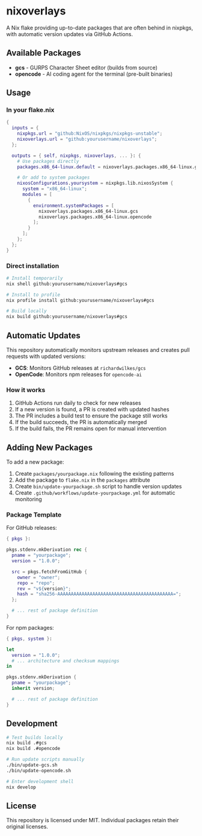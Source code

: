 # nixoverlays

A Nix flake providing up-to-date packages that are often behind in nixpkgs, with automatic version updates via GitHub Actions.

## Available Packages

- **gcs** - GURPS Character Sheet editor (builds from source)
- **opencode** - AI coding agent for the terminal (pre-built binaries)

## Usage

### In your flake.nix

```nix
{
  inputs = {
    nixpkgs.url = "github:NixOS/nixpkgs/nixpkgs-unstable";
    nixoverlays.url = "github:yourusername/nixoverlays";
  };

  outputs = { self, nixpkgs, nixoverlays, ... }: {
    # Use packages directly
    packages.x86_64-linux.default = nixoverlays.packages.x86_64-linux.gcs;

    # Or add to system packages
    nixosConfigurations.yoursystem = nixpkgs.lib.nixosSystem {
      system = "x86_64-linux";
      modules = [
        {
          environment.systemPackages = [
            nixoverlays.packages.x86_64-linux.gcs
            nixoverlays.packages.x86_64-linux.opencode
          ];
        }
      ];
    };
  };
}
```

### Direct installation

```bash
# Install temporarily
nix shell github:yourusername/nixoverlays#gcs

# Install to profile
nix profile install github:yourusername/nixoverlays#gcs

# Build locally
nix build github:yourusername/nixoverlays#gcs
```

## Automatic Updates

This repository automatically monitors upstream releases and creates pull requests with updated versions:

- **GCS**: Monitors GitHub releases at `richardwilkes/gcs`
- **OpenCode**: Monitors npm releases for `opencode-ai`

### How it works

1. GitHub Actions run daily to check for new releases
2. If a new version is found, a PR is created with updated hashes
3. The PR includes a build test to ensure the package still works
4. If the build succeeds, the PR is automatically merged
5. If the build fails, the PR remains open for manual intervention

## Adding New Packages

To add a new package:

1. Create `packages/yourpackage.nix` following the existing patterns
2. Add the package to `flake.nix` in the `packages` attribute
3. Create `bin/update-yourpackage.sh` script to handle version updates
4. Create `.github/workflows/update-yourpackage.yml` for automatic monitoring

### Package Template

For GitHub releases:

```nix
{ pkgs }:

pkgs.stdenv.mkDerivation rec {
  pname = "yourpackage";
  version = "1.0.0";

  src = pkgs.fetchFromGitHub {
    owner = "owner";
    repo = "repo";
    rev = "v${version}";
    hash = "sha256-AAAAAAAAAAAAAAAAAAAAAAAAAAAAAAAAAAAAAAAAAAA=";
  };

  # ... rest of package definition
}
```

For npm packages:

```nix
{ pkgs, system }:

let
  version = "1.0.0";
  # ... architecture and checksum mappings
in

pkgs.stdenv.mkDerivation {
  pname = "yourpackage";
  inherit version;

  # ... rest of package definition
}
```

## Development

```bash
# Test builds locally
nix build .#gcs
nix build .#opencode

# Run update scripts manually
./bin/update-gcs.sh
./bin/update-opencode.sh

# Enter development shell
nix develop
```

## License

This repository is licensed under MIT. Individual packages retain their original licenses.
